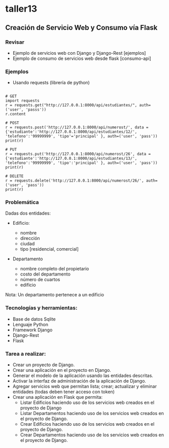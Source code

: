 # taller13

## Creación de Servicio Web y Consumo vía Flask

### Revisar
- Ejemplo de servicios web con Django y Django-Rest [ejemplos]
- Ejemplo de consumo de servicios web desde flask [consumo-api]

### Ejemplos

* Usando requests (librería de python)

```

# GET
import requests
r = requests.get("http://127.0.0.1:8000/api/estudiantes/", auth=('user', 'passs'))
r.content

# POST
r = requests.post('http://127.0.0.1:8000/api/numerost/', data = {'estudiante':'http://127.0.0.1:8000/api/estudiantes/12/', 'telefono':'99999999', 'tipo'='principal' }, auth=('user', 'pass'))
print(r)

# PUT
r = requests.put('http://127.0.0.1:8000/api/numerost/26', data = {'estudiante':'http://127.0.0.1:8000/api/estudiantes/13/', 'telefono':'99999999', 'tipo':'principal' }, auth=('user', 'pass'))
print(r)

# DELETE
r = requests.delete('http://127.0.0.1:8000/api/numerost/26/', auth=('user', 'pass'))
print(r)
```


### Problemática

Dadas dos entidades:

* Edificio:
	* nombre
	* dirección
	* ciudad
	* tipo [residencial, comercial]

* Departamento
	* nombre completo del propietario
	* costo del departamento
	* número de cuartos
	* edificio

Nota: Un departamento pertenece a un edificio

### Tecnologías y herramientas:

- Base de datos Sqlite
- Lenguaje Python
- Framework Django
- Django-Rest
- Flask


### Tarea a realizar:

- Crear un proyecto de Django.
- Crear una aplicación en el proyecto en Django.
- Generar el modelo de la aplicación usando las entidades descritas.
- Activar la interfaz de administración de la aplicación de Django.
- Agregar servicios web que permitan lista; crear; actualizar y eliminar entidades (todas deben tener acceso con token)
- Crear una aplicación en Flask que permita:
	-	Listar Edificios haciendo uso de los servicios web creados en el proyecto de Django
	- Listar Departamentos haciendo uso de los servicios web creados en el proyecto de Django.
	- Crear Edificios haciendo uso de los servicios web creados en el proyecto de Django.
	- Crear Departamentos haciendo uso de los servicios web creados en el proyecto de Django.
